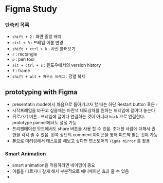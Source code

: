 # Figma Study

### 단축키 목록

- `shift + 2` : 화면 중앙 배치
- `ctrl + R` : 프레임 이름 변경
- `shift + ctrl + k` : 사진 불러오기
- `r` : rectangle
- `p` : pen tool
- `alt + ctrl + s` : 윈도우에서의 version history
- `f` : frame
- `shift + alt + 마우스 드래그` : 정렬 복제





## prototyping with Figma

- presentatin mode에서 처음으로 돌아가고자 할 때는 하단 Restart button 혹은 `r`
- 시작프레임을 바꾸고 싶을때는 파란색 네모상자를 원하는 프레임에 끌어다 놓는다 
- 뒤로가기 버튼 : 프레임에 끌어다 연결하는 것이 아니라 `back` 으로 연결한다. prototype pannel에서도 설정 가능
- 프리젠테이션 모드에서도 share 버튼을 사용 할 수 있음. 초대한 사람에 대해서 권한을 각각 줄 수 있음. 왼쪽 상단의 comment 아이콘을 통해 피드백 받는 것이 가능
- 폰으로 미러링해서 테스트를 해보고 싶다면 앱스토어의 `Figma mirror` 를 활용



### Smart Animation

- smart animation을 적용하려면 네이밍이 중요
- 이름을 다르거나 같게 해서 부분적으로 애니메이션 효과 줄 수 있음
- 